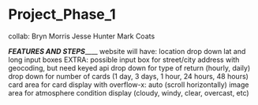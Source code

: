 # Project_Phase_1

collab:
Bryn Morris
Jesse Hunter
Mark Coats

_________________FEATURES AND STEPS_____________________
website will have:
    location drop down
    lat and long input boxes
    EXTRA: possible input box for street/city address with geocoding, but need keyed api
    drop down for type of return (hourly, daily)
    drop down for number of cards (1 day, 3 days, 1 hour, 24 hours, 48 hours)
    card area for card display with overflow-x: auto (scroll horizontally)
    image area for atmosphere condition display (cloudy, windy, clear, overcast, etc)
    